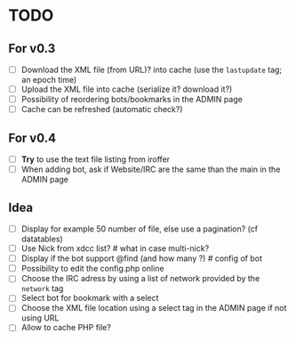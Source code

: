 # TODO

## For v0.3

 - [ ] Download the XML file (from URL)? into cache (use the `lastupdate` tag; an epoch time)
 - [ ] Upload the XML file into cache (serialize it? download it?)
 - [ ] Possibility of reordering bots/bookmarks in the ADMIN page
 - [ ] Cache can be refreshed (automatic check?)

## For v0.4

 - [ ] **Try** to use the text file listing from iroffer
 - [ ] When adding bot, ask if Website/IRC are the same than the main in the ADMIN page

## Idea

 - [ ] Display for example 50 number of file, else use a pagination? (cf datatables)
 - [ ] Use Nick from xdcc list? # what in case multi-nick?
 - [ ] Display if the bot support @find (and how many ?) # config of bot
 - [ ] Possibility to edit the config.php online
 - [ ] Choose the IRC adress by using a list of network provided by the `network` tag
 - [ ] Select bot for bookmark with a select
 - [ ] Choose the XML file location using a select tag in the ADMIN page if not using URL
 - [ ] Allow to cache PHP file?
